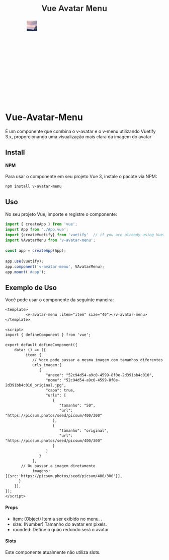 
![Video](public/movie.gif)

# Vue-Avatar-Menu
É um componente que combina o v-avatar e o v-menu utilizando Vuetify 3.x,  proporcionando uma visualização mais clara da imagem do avatar

## Install 
#### NPM 
Para usar o componente em seu projeto Vue 3, instale o pacote via NPM:

```bash 
npm install v-avatar-menu
``` 
## Uso
No seu projeto Vue, importe e registre o componente:

```javascript 
import { createApp } from 'vue';
import App from './App.vue';
import {createVuetify} from 'vuetify'  // if you are already using Vuetify 
import VAvatarMenu from 'v-avatar-menu';

const app = createApp(App);

app.use(vuetify);
app.component('v-avatar-menu', VAvatarMenu);
app.mount('#app');
```
## Exemplo de Uso
Você pode usar o componente da seguinte maneira:

```vue
<template>
         <v-avatar-menu :item="item" size="40"></v-avatar-menu>
</template>

<script>
import { defineComponent } from 'vue';

export default defineComponent({
    data: () => ({
         item: {
            // Voce pode passar a mesma imagem com tamanhos diferentes 
            urls_imagem:[
               {
                  "anexo": "52c94d54-a9c0-4599-8f0e-2d391bb4c010",
                  "nome": "52c94d54-a9c0-4599-8f0e-2d391bb4c010_original.jpg",
                  "capa": true,
                  "urls": [
                     {
                        "tamanho": "50",
                        "url": "https://picsum.photos/seed/picsum/400/300"
                     },
                     {
                        "tamanho": "original",
                        "url": "https://picsum.photos/seed/picsum/400/300"
                     }
                  ]
               }
			],
	   // Ou passar a imagem diretamente 
            imagens:[{src:'https://picsum.photos/seed/picsum/400/300'}],
      }
	}),
});
</script>

```


#### Props
* item: (Object) Item a ser exibido no menu. .
* size: (Number) Tamanho do avatar em pixels.
* rounded: Define o quão redondo será o avatar

#### Slots
Este componente atualmente não utiliza slots.


